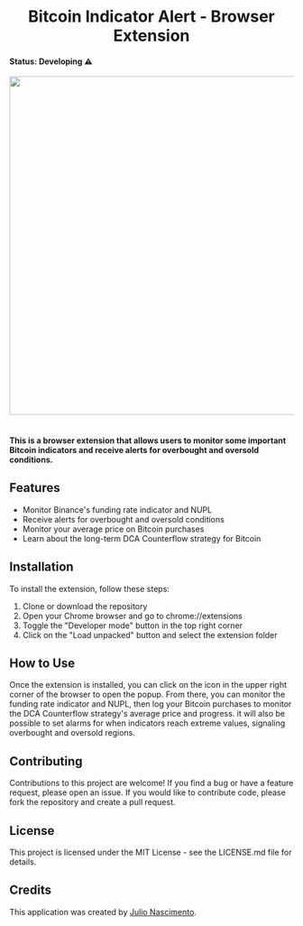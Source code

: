<h1 align="center">Bitcoin Indicator Alert - Browser Extension</h1>

#### Status: Developing ⚠️

<div align="center">
	<img width=600px src="./assets/extension.gif">
</div><br>

#### This is a browser extension that allows users to monitor some important Bitcoin indicators and receive alerts for overbought and oversold conditions.

## Features
+ Monitor Binance's funding rate indicator and NUPL
+ Receive alerts for overbought and oversold conditions
+ Monitor your average price on Bitcoin purchases
+ Learn about the long-term DCA Counterflow strategy for Bitcoin 

## Installation
To install the extension, follow these steps:
1. Clone or download the repository
2. Open your Chrome browser and go to chrome://extensions
3. Toggle the "Developer mode" button in the top right corner
4. Click on the "Load unpacked" button and select the extension folder

## How to Use
Once the extension is installed, you can click on the icon in the upper right corner of the browser to open the popup. From there, you can monitor the funding rate indicator and NUPL, then log your Bitcoin purchases to monitor the DCA Counterflow strategy's average price and progress. it will also be possible to set alarms for when indicators reach extreme values, signaling overbought and oversold regions.

## Contributing
Contributions to this project are welcome! If you find a bug or have a feature request, please open an issue. If you would like to contribute code, please fork the repository and create a pull request.

## License
This project is licensed under the MIT License - see the LICENSE.md file for details.

## Credits
This application was created by [Julio Nascimento](https://www.linkedin.com/in/julio-spnascimento/).
